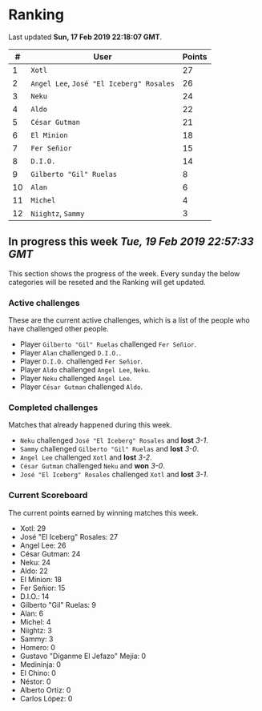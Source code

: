 # Ranking

Last updated **Sun, 17 Feb 2019 22:18:07 GMT**.

|#|User|Points|
|---|---|---|
|1|`Xotl`|27|
|2|`Angel Lee`, `José "El Iceberg" Rosales`|26|
|3|`Neku`|24|
|4|`Aldo`|22|
|5|`César Gutman`|21|
|6|`El Minion`|18|
|7|`Fer Señior`|15|
|8|`D.I.O.`|14|
|9|`Gilberto "Gil" Ruelas`|8|
|10|`Alan`|6|
|11|`Michel`|4|
|12|`Niightz`, `Sammy`|3|

## In progress this week *Tue, 19 Feb 2019 22:57:33 GMT*
This section shows the progress of the week. Every sunday the below categories will be reseted and the Ranking will get updated.

### Active challenges
These are the current active challenges, which is a list of the people who have challenged other people.

* Player `Gilberto "Gil" Ruelas` challenged `Fer Señior`.
* Player `Alan` challenged `D.I.O.`.
* Player `D.I.O.` challenged `Fer Señior`.
* Player `Aldo` challenged `Angel Lee`, `Neku`.
* Player `Neku` challenged `Angel Lee`.
* Player `César Gutman` challenged `Aldo`.

### Completed challenges
Matches that already happened during this week.

* `Neku` challenged `José "El Iceberg" Rosales` and **lost** *3-1*.
* `Sammy` challenged `Gilberto "Gil" Ruelas` and **lost** *3-0*.
* `Angel Lee` challenged `Xotl` and **lost** *3-2*.
* `César Gutman` challenged `Neku` and **won** *3-0*.
* `José "El Iceberg" Rosales` challenged `Xotl` and **lost** *3-1*.

### Current Scoreboard
The current points earned by winning matches this week.

* Xotl: 29
* José "El Iceberg" Rosales: 27
* Angel Lee: 26
* César Gutman: 24
* Neku: 24
* Aldo: 22
* El Minion: 18
* Fer Señior: 15
* D.I.O.: 14
* Gilberto "Gil" Ruelas: 9
* Alan: 6
* Michel: 4
* Niightz: 3
* Sammy: 3
* Homero: 0
* Gustavo "Díganme El Jefazo" Mejía: 0
* Medininja: 0
* El Chino: 0
* Néstor: 0
* Alberto Ortiz: 0
* Carlos López: 0